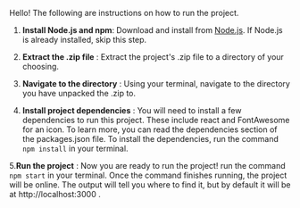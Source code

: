 Hello! The following are instructions on how to run the project. 

1. **Install Node.js and npm**: Download and install from [Node.js](https://nodejs.org/). If Node.js is already installed, skip this step.

2. **Extract the .zip file** : Extract the project's .zip file to a directory of your choosing.

3. **Navigate to the directory** : Using your terminal, navigate to the directory you have unpacked the .zip to.

4. **Install project dependencies** : You will need to install a few dependencies to run this project. These include react and FontAwesome for an icon. To learn more, you can read the dependencies section of the packages.json file. To install the dependencies, run the command ```npm install``` in your terminal.

5.**Run the project** : Now you are ready to run the project! run the command ```npm start``` in your terminal. Once the command finishes running, the project will be online. The output will tell you where to find it, but by default it will be at http://localhost:3000 .